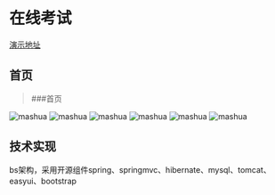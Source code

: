 # 在线考试
[演示地址](http://39.106.131.49:8080/exam/)

## 首页

> ###首页
> 
![mashua](http://39.106.131.49:8080/exam/file/doDownload?id=1)
![mashua](http://39.106.131.49:8080/exam/file/doDownload?id=2)
![mashua](http://39.106.131.49:8080/exam/file/doDownload?id=3)
![mashua](http://39.106.131.49:8080/exam/file/doDownload?id=4)
![mashua](http://39.106.131.49:8080/exam/file/doDownload?id=5)
![mashua](http://39.106.131.49:8080/exam/file/doDownload?id=6)

## 技术实现

bs架构，采用开源组件spring、springmvc、hibernate、mysql、tomcat、easyui、bootstrap